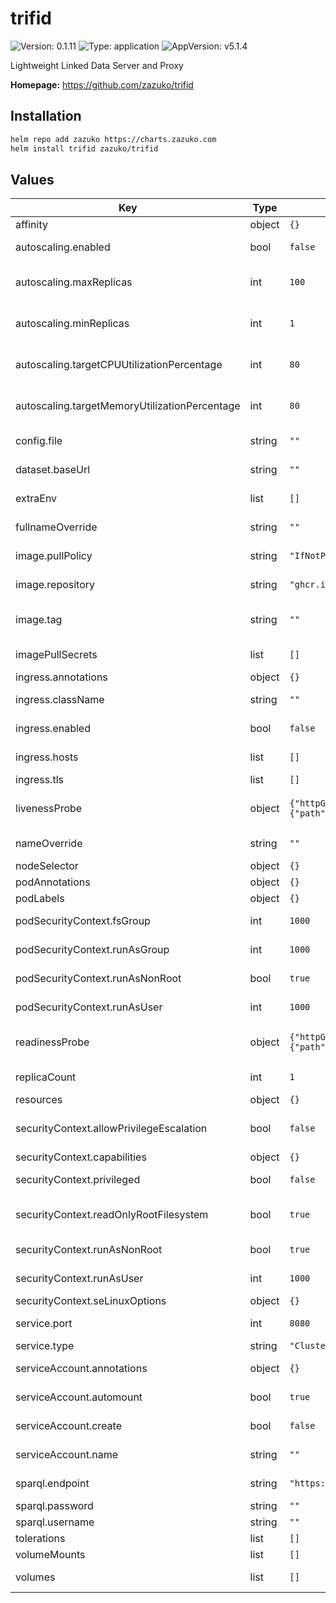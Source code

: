 # trifid

![Version: 0.1.11](https://img.shields.io/badge/Version-0.1.11-informational?style=flat-square) ![Type: application](https://img.shields.io/badge/Type-application-informational?style=flat-square) ![AppVersion: v5.1.4](https://img.shields.io/badge/AppVersion-v5.1.4-informational?style=flat-square)

Lightweight Linked Data Server and Proxy

**Homepage:** <https://github.com/zazuko/trifid>

## Installation

```sh
helm repo add zazuko https://charts.zazuko.com
helm install trifid zazuko/trifid
```

## Values

| Key | Type | Default | Description |
|-----|------|---------|-------------|
| affinity | object | `{}` | affinity to use |
| autoscaling.enabled | bool | `false` | enabled allows you to enable or disable autoscaling |
| autoscaling.maxReplicas | int | `100` | maxReplicas is the maximum number of replicas that will be set when autoscaling is enabled |
| autoscaling.minReplicas | int | `1` | minReplicas is the minimum number of replicas that will be set when autoscaling is enabled |
| autoscaling.targetCPUUtilizationPercentage | int | `80` | targetCPUUtilizationPercentage is the target average CPU utilization across all pods |
| autoscaling.targetMemoryUtilizationPercentage | int | `80` | targetMemoryUtilizationPercentage is the target average memory utilization across all pods |
| config.file | string | `""` | file is the path to the Trifid configuration file |
| dataset.baseUrl | string | `""` | baseUrl is the base URL for the dataset |
| extraEnv | list | `[]` | extraEnv is a list of extra environment variables to set |
| fullnameOverride | string | `""` | fullnameOverride overrides the full name of the chart |
| image.pullPolicy | string | `"IfNotPresent"` | pullPolicy is the policy to use when pulling the image |
| image.repository | string | `"ghcr.io/zazuko/trifid"` | repository is the Docker image to use |
| image.tag | string | `""` | tag is used to overrides the image tag whose default is the chart appVersion |
| imagePullSecrets | list | `[]` | imagePullSecrets used to pull the Docker image |
| ingress.annotations | object | `{}` | annotations to add to the Ingress |
| ingress.className | string | `""` | className is the ingress class to use |
| ingress.enabled | bool | `false` | enabled allows you to enable or disable the Ingress |
| ingress.hosts | list | `[]` | hosts is the list of hostnames to be exposed |
| ingress.tls | list | `[]` | tls is the list of TLS configuration |
| livenessProbe | object | `{"httpGet":{"path":"/healthz","port":"http"}}` | livenessProbe is a health check to determine if the container is still running |
| nameOverride | string | `""` | nameOverride overrides the chart name |
| nodeSelector | object | `{}` | nodeSelector to use |
| podAnnotations | object | `{}` | podAnnotations to use |
| podLabels | object | `{}` | podLabels to use |
| podSecurityContext.fsGroup | int | `1000` | fsGroup is the group ID to run the container as |
| podSecurityContext.runAsGroup | int | `1000` | runAsGroup is the group ID to run the container as |
| podSecurityContext.runAsNonRoot | bool | `true` | runAsNonRoot tells if the container should run as a non-root user |
| podSecurityContext.runAsUser | int | `1000` | runAsUser is the user ID to run the container as |
| readinessProbe | object | `{"httpGet":{"path":"/healthz","port":"http"}}` | readinessProbe is a health check to determine if the container is ready to serve traffic |
| replicaCount | int | `1` | replicaCount is the number of replicas to deploy |
| resources | object | `{}` | resources to request for the pod |
| securityContext.allowPrivilegeEscalation | bool | `false` | allowPrivilegeEscalation tells if the container can request to allow privilege escalation |
| securityContext.capabilities | object | `{}` | capabilities to add/drop |
| securityContext.privileged | bool | `false` | privileged tells if the container is privileged |
| securityContext.readOnlyRootFilesystem | bool | `true` | readOnlyRootFilesystem tells if the container should have a read-only root filesystem |
| securityContext.runAsNonRoot | bool | `true` | runAsNonRoot tells if the container should run as a non-root user |
| securityContext.runAsUser | int | `1000` | runAsUser is the user ID to run the container as |
| securityContext.seLinuxOptions | object | `{}` | seLinuxOptions to add |
| service.port | int | `8080` | port is the port the service will listen on |
| service.type | string | `"ClusterIP"` | type is the type of service to create |
| serviceAccount.annotations | object | `{}` | annotations to add to the service account |
| serviceAccount.automount | bool | `true` | automount tells if the service account should be automounted |
| serviceAccount.create | bool | `false` | create tells if a service account should be created |
| serviceAccount.name | string | `""` | name is the name of the service account to use |
| sparql.endpoint | string | `"https://example.com/query"` | endpoint is the URL of the SPARQL endpoint (required) |
| sparql.password | string | `""` | password for the SPARQL endpoint |
| sparql.username | string | `""` | username for the SPARQL endpoint |
| tolerations | list | `[]` | tolerations to use |
| volumeMounts | list | `[]` | volume mounts to use |
| volumes | list | `[]` | volumes to mount on the output Deployment definition |

